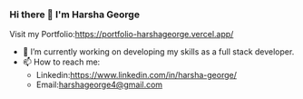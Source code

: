 ### Hi there 👋 I'm Harsha George

Visit my Portfolio:https://portfolio-harshageorge.vercel.app/


- 🔭 I’m currently working on developing my skills as a full stack developer.
- 📫 How to reach me: 
  - Linkedin:https://www.linkedin.com/in/harsha-george/
  - Email:harshageorge4@gmail.com



<!--


- 🔭 I’m currently working on developing my skills as a full stack developer.
- 🌱 I’m currently learning 
- 👯 I’m looking to collaborate on ...
- 🤔 I’m looking for help with ...
- 💬 Ask me about ...
- 📫 How to reach me: ...
- 😄 Pronouns: ...
- ⚡ Fun fact: ...
-->
